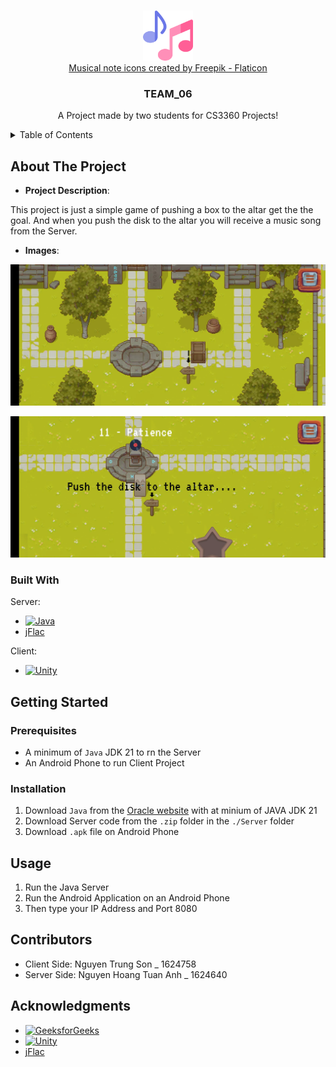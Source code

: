 <a name="readme-top"></a>

<!-- PROJECT LOGO -->
<br />
<div align="center">
  <img src="./README_materials/musical-note.png" alt="Logo" width="80" height="80OF"><br>
  <a href="https://www.flaticon.com/free-icons/musical-note" title="musical note icons">Musical note icons created by Freepik - Flaticon</a>

  <h3 align="center">TEAM_06</h3>

  <p align="center">
    A Project made by two students for CS3360 Projects!
  </p>
</div>

<!-- TABLE OF CONTENTS -->
<details>
  <summary>Table of Contents</summary>
  <ol>
    <li>
      <a href="#about-the-project">About The Project</a>
      <ul>
        <li><a href="#built-with">Built With</a></li>
      </ul>
    </li>
    <li>
      <a href="#getting-started">Getting Started</a>
      <ul>
        <li><a href="#prerequisites">Prerequisites</a></li>
        <li><a href="#installation">Installation</a></li>
      </ul>
    </li>
    <li><a href="#usage">Usage</a></li>
    <li><a href="#contributors">Contributors</a></li>
    <li><a href="#acknowledgments">Acknowledgments</a></li>
  </ol>
  
</details>


<!-- ABOUT THE PROJECT -->
## About The Project

* **Project Description**:

This project is just a simple game of pushing a box to the altar get the the goal. And when you push the disk to the altar you will receive a music song from the Server.


* **Images**:

[![Product Name Screen Shot][product-screen-shot-1]][product-screen-shot-1]

[![Produt Name Screen Shot][product-screen-shot-2]][product-screen-shot-2]

### Built With

Server:
* [![Java][Java-url]][Java.com]
* [jFlac][jFlac.com]

Client:
* [![Unity][Unity-url]][Unity.com]


<!-- GETTING STARTED -->
## Getting Started

### Prerequisites

* A minimum of `Java` JDK 21 to rn the Server
* An Android Phone to run Client Project

### Installation

1. Download `Java` from the [Oracle website][Java.com] with at minium of JAVA JDK 21 
2. Download Server code from the `.zip` folder in the `./Server` folder
3. Download `.apk` file on Android Phone 


<!-- USAGE EXAMPLES -->
## Usage

1. Run the Java Server
2. Run the Android Application on an Android Phone
3. Then type your IP Address and Port 8080


<!-- CONTRIBUTORS -->
## Contributors

* Client Side: Nguyen Trung Son _ 1624758
* Server Side: Nguyen Hoang Tuan Anh _ 1624640


<!-- ACKNOWLEDGMENTS -->
## Acknowledgments

* [![GeeksforGeeks][GeeksforGeeks-url]][GeeksforGeeks.com]
* [![Unity][Unity-url]][Unity.com]
* [jFlac][jFlac.com]


<!-- MARKDOWN LINKS & IMAGES -->
<!-- https://www.markdownguide.org/basic-syntax/#reference-style-links -->
[product-screen-shot-1]: ./README_materials/z5458459460768_ec4de53c4eb63917ef0881d9b24b5247.jpg
[product-screen-shot-2]: ./README_materials/z5458492659718_54dced92d134a33fd75b7d7eb7c21142.jpg

[Java-url]: https://img.shields.io/badge/java-%23ED8B00.svg?style=for-the-badge&logo=openjdk&logoColor=white
[Java.com]: https://www.java.com/

[Unity-url]: https://img.shields.io/badge/unity-%23000000.svg?style=for-the-badge&logo=unity&logoColor=white
[Unity.com]: https://unity.com/

[jFlac.com]: https://jflac.sourceforge.net/

[GeeksforGeeks-url]: https://img.shields.io/badge/GeeksforGeeks-gray?style=for-the-badge&logo=geeksforgeeks&logoColor=35914c
[GeeksforGeeks.com]: https://www.geeksforgeeks.org/socket-programming-in-java/